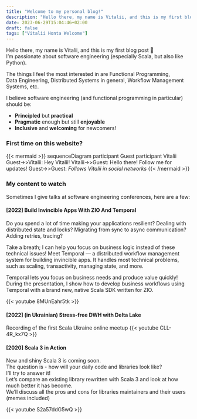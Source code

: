 ```yaml
---
title: "Welcome to my personal blog!"
description: "Hello there, my name is Vitalii, and this is my first blog post 👋"
date: 2023-06-29T15:04:46+02:00
draft: false
tags: ["Vitalii Honta Welcome"]
---
```


Hello there, my name is Vitalii, and this is my first blog post 👋  
I’m passionate about software engineering (especially Scala, but also like Python).  

The things I feel the most interested in are Functional Programming,  
Data Engineering, Distributed Systems in general, Workflow Management Systems, etc.  
<!--more-->

I believe software engineering (and functional programming in particular) should be:
- **Principled** but **practical**
- **Pragmatic** enough but still **enjoyable**
- **Inclusive** and **welcoming** for newcomers!

### First time on this website?
{{< mermaid >}}
sequenceDiagram
participant Guest
participant Vitalii
Guest->>Vitalii: Hey Vitalii!
Vitalii->>Guest: Hello there! Follow me for updates!
Guest->>Guest: *Follows Vitalii in social networks*
{{< /mermaid >}}

### My content to watch
Sometimes I give talks at software engineering conferences, here are a few:

#### [2022] Build Invincible Apps With ZIO And Temporal

Do you spend a lot of time making your applications resilient? Dealing with distributed state and locks? Migrating from sync to async communication? Adding retries, tracing? 

Take a breath; I can help you focus on business logic instead of these technical issues! Meet Temporal — a distributed workflow management system for building invincible apps. It handles most technical problems, such as scaling, transactivity, managing state, and more. 

Temporal lets you focus on business needs and produce value quickly! During the presentation, I show how to develop business workflows using Temporal with a brand new, native Scala SDK written for ZIO.

{{< youtube 8MUnEahr5tk >}}

#### [2022] (in Ukrainian) Stress-free DWH with Delta Lake
Recording of the first Scala Ukraine online meetup
{{< youtube CLL-4R_kx7Q >}}

#### [2020] Scala 3 in Action
New and shiny Scala 3 is coming soon.  
The question is - how will your daily code and libraries look like?  
I’ll try to answer it!  
Let’s compare an existing library rewritten with Scala 3 and look at how much better it has become.  
We’ll discuss all the pros and cons for libraries maintainers and their users (memes included)  

{{< youtube S2a57ddG5wQ >}}